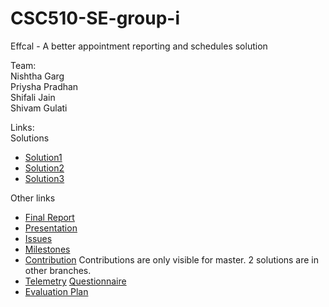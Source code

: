 # CSC510-SE-group-i  
  
  
Effcal - A better appointment reporting and schedules solution

Team:  
Nishtha Garg  
Priysha Pradhan  
Shifali Jain  
Shivam Gulati

Links:  
Solutions  

* [Solution1](https://github.com/shivamgulati1991/CSC510-SE-group-i/tree/master/Sol3_GS)
* [Solution2](https://github.com/shivamgulati1991/CSC510-SE-group-i/tree/and)
* [Solution3](https://github.com/shivamgulati1991/CSC510-SE-group-i/tree/JS)  

Other links

* [Final Report](https://github.com/shivamgulati1991/CSC510-SE-group-i/blob/master/Final_Report.pdf)
* [Presentation](https://github.com/shivamgulati1991/CSC510-SE-group-i/blob/master/Effcal_Presentation.pdf)
* [Issues](https://github.com/shivamgulati1991/CSC510-SE-group-i/issues)
* [Milestones](https://github.com/shivamgulati1991/CSC510-SE-group-i/milestones)
* [Contribution](https://github.com/shivamgulati1991/CSC510-SE-group-i/graphs/contributors)
  Contributions are only visible for master. 2 solutions are in other branches.  
* [Telemetry](https://github.com/shivamgulati1991/CSC510-SE-group-i/blob/master/Telemetry.pdf) [Questionnaire](https://github.com/shivamgulati1991/CSC510-SE-group-i/blob/master/Questionnaire.pdf)
* [Evaluation Plan](https://github.com/shivamgulati1991/CSC510-SE-group-i/blob/master/Evaluation.plan.pdf)

